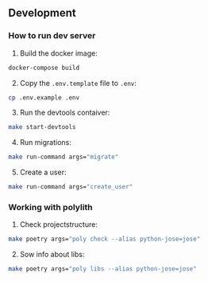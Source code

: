 ## Development

### How to run dev server

1. Build the docker image:

```bash
docker-compose build
```

2. Copy the `.env.template` file to `.env`:

```bash
cp .env.example .env
```

3. Run the devtools contaiver:

```bash
make start-devtools
```

4. Run migrations:

```bash
make run-command args="migrate"
```

5. Create a user:

```bash
make run-command args="create_user"
```

### Working with polylith

1. Check projectstructure:

```bash
make poetry args="poly check --alias python-jose=jose"
```

2. Sow info about libs:

```bash
make poetry args="poly libs --alias python-jose=jose"
```
